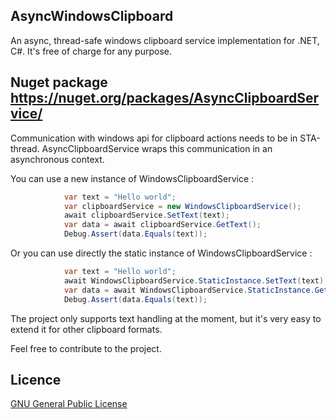 ## AsyncWindowsClipboard
An async, thread-safe windows clipboard service implementation for .NET, C#. It's free of charge for any purpose.

## Nuget package https://nuget.org/packages/AsyncClipboardService/

Communication with windows api for clipboard actions needs to be in STA-thread. AsyncClipboardService wraps this communication in an asynchronous context.

You can use a new instance of WindowsClipboardService :

```c#
            var text = "Hello world";
            var clipboardService = new WindowsClipboardService();
            await clipboardService.SetText(text);
            var data = await clipboardService.GetText();
            Debug.Assert(data.Equals(text));
```

Or you can use directly the static instance of WindowsClipboardService :
```c#
            var text = "Hello world";
            await WindowsClipboardService.StaticInstance.SetText(text);
            var data = await WindowsClipboardService.StaticInstance.GetText();
            Debug.Assert(data.Equals(text));
```

The project only supports text handling at the moment, but it's very easy to extend it for other clipboard formats.

Feel free to contribute to the project.

## Licence

[GNU General Public License](./LICENSE.txt)
